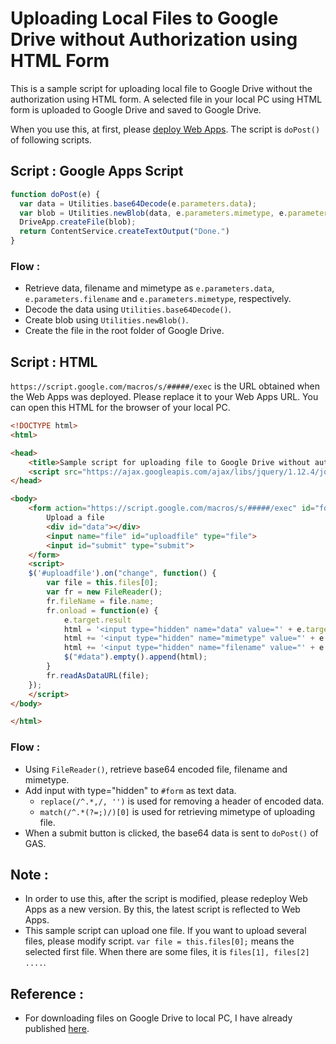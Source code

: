 # Uploading Local Files to Google Drive without Authorization using HTML Form

This is a sample script for uploading local file to Google Drive without the authorization using HTML form. A selected file in your local PC using HTML form is uploaded to Google Drive and saved to Google Drive.

When you use this, at first, please [deploy Web Apps](https://developers.google.com/apps-script/guides/web#deploying_a_script_as_a_web_app). The script is ``doPost()`` of following scripts.

## Script : Google Apps Script
~~~javascript
function doPost(e) {
  var data = Utilities.base64Decode(e.parameters.data);
  var blob = Utilities.newBlob(data, e.parameters.mimetype, e.parameters.filename);
  DriveApp.createFile(blob);
  return ContentService.createTextOutput("Done.")
}
~~~

### Flow :
- Retrieve data, filename and mimetype as ``e.parameters.data``, ``e.parameters.filename`` and ``e.parameters.mimetype``, respectively.
- Decode the data using ``Utilities.base64Decode()``.
- Create blob using ``Utilities.newBlob()``.
- Create the file in the root folder of Google Drive.

## Script : HTML
``https://script.google.com/macros/s/#####/exec`` is the URL obtained when the Web Apps was deployed. Please replace it to your Web Apps URL. You can open this HTML for the browser of your local PC.

~~~html
<!DOCTYPE html>
<html>

<head>
    <title>Sample script for uploading file to Google Drive without authorization</title>
    <script src="https://ajax.googleapis.com/ajax/libs/jquery/1.12.4/jquery.js"></script>
</head>

<body>
    <form action="https://script.google.com/macros/s/#####/exec" id="form" method="post">
        Upload a file
        <div id="data"></div>
        <input name="file" id="uploadfile" type="file">
        <input id="submit" type="submit">
    </form>
    <script>
    $('#uploadfile').on("change", function() {
        var file = this.files[0];
        var fr = new FileReader();
        fr.fileName = file.name;
        fr.onload = function(e) {
            e.target.result
            html = '<input type="hidden" name="data" value="' + e.target.result.replace(/^.*,/, '') + '" >';
            html += '<input type="hidden" name="mimetype" value="' + e.target.result.match(/^.*(?=;)/)[0] + '" >';
            html += '<input type="hidden" name="filename" value="' + e.target.fileName + '" >';
            $("#data").empty().append(html);
        }
        fr.readAsDataURL(file);
    });
    </script>
</body>

</html>
~~~

### Flow :
- Using ``FileReader()``, retrieve base64 encoded file, filename and mimetype.
- Add input with type="hidden" to ``#form`` as text data.
    - ``replace(/^.*,/, '')`` is used for removing a header of encoded data.
    - ``match(/^.*(?=;)/)[0]`` is used for retrieving mimetype of uploading file.
- When a submit button is clicked, the base64 data is sent to ``doPost()`` of GAS.

## Note :
- In order to use this, after the script is modified, please redeploy Web Apps as a new version. By this, the latest script is reflected to Web Apps.
- This sample script can upload one file. If you want to upload several files, please modify script.  ``var file = this.files[0];`` means the selected first file. When there are some files, it is ``files[1], files[2] ....``.

## Reference :
- For downloading files on Google Drive to local PC, I have already published [here](https://gist.github.com/tanaikech/c5b2811bce01cbcc26ffa357df496379).
